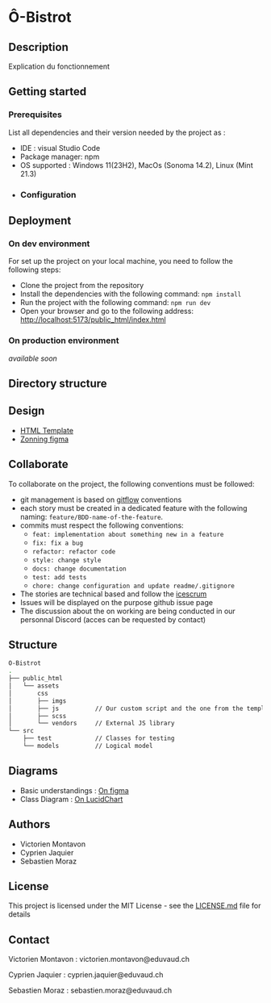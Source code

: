 # Ô-Bistrot
## Description
Explication du fonctionnement
## Getting started
### Prerequisites
List all dependencies and their version needed by the project as :
- IDE : visual Studio Code
- Package manager: npm
- OS supported : Windows 11(23H2), MacOs (Sonoma 14.2), Linux (Mint 21.3)
- ### Configuration
## Deployment
### On dev environment
For set up the project on your local machine, you need to follow the following steps:
- Clone the project from the repository
- Install the dependencies with the following command:
```npm install```
- Run the project with the following command:
```npm run dev```
- Open your browser and go to the following address:
  [http://localhost:5173/public_html/index.html](http://localhost:5173/public_html/index.html)

### On production environment
*available soon*

## Directory structure
## Design
- [HTML Template](https://www.free-css.com/free-css-templates/page277/pigga)
- [Zonning figma](https://www.figma.com/file/C4iOldeuuSRcGp3kcR0gpv/O-Bistrot?type=design&node-id=0%3A1&mode=design&t=AwjxqQ0ZgTjpz8BE-1)
## Collaborate

To collaborate on the project, the following conventions must be followed:
- git management is based on [gitflow](https://www.atlassian.com/fr/git/tutorials/comparing-workflows/gitflow-workflow) conventions
- each story must be created in a dedicated feature with the following naming: `feature/BDD-name-of-the-feature`.
- commits must respect the following conventions:
  - `feat: implementation about something new in a feature`
  - `fix: fix a bug`
  - `refactor: refactor code`
  - `style: change style`
  - `docs: change documentation`
  - `test: add tests`
  - `chore: change configuration and update readme/.gitignore`
- The stories are technical based and follow the [icescrum](https://icescrum.cpnv.ch/p/RIA1PROJEC/#/planning/3923/details)
- Issues will be displayed on the purpose github issue page
- The discussion about the on working are being conducted in our personnal Discord (acces can be requested by contact)
    
## Structure 
```bash
O-Bistrot
.
├── public_html
│   └── assets
│       css
│       ├── imgs        
│       ├── js          // Our custom script and the one from the template
│       ├── scss        
│       └── vendors     // External JS library
└── src
    ├── test            // Classes for testing
    └── models          // Logical model
```
## Diagrams
- Basic understandings : [On figma](https://www.figma.com/file/yOVI2HH2C1dpsqDpLlH6it/Diagrams?type=design&node-id=2-2&mode=design&t=EIcA1AfOcoe1ms3t-0)
- Class Diagram : [On LucidChart](https://lucid.app/lucidchart/5ea62d06-7303-4392-9b2d-81b3774c5008/edit?viewport_loc=611%2C-324%2C1644%2C1045%2C0_0&invitationId=inv_0775b473-8e54-4bc9-8559-b5252b5dd1e9)
## Authors
- Victorien Montavon
- Cyprien Jaquier
- Sebastien Moraz
## License
This project is licensed under the MIT License - see the [LICENSE.md](LICENSE.txt) file for details
## Contact
<p>Victorien Montavon : victorien.montavon@eduvaud.ch</p>
<p>Cyprien Jaquier : cyprien.jaquier@eduvaud.ch</p>
<p>Sebastien Moraz : sebastien.moraz@eduvaud.ch</p>
